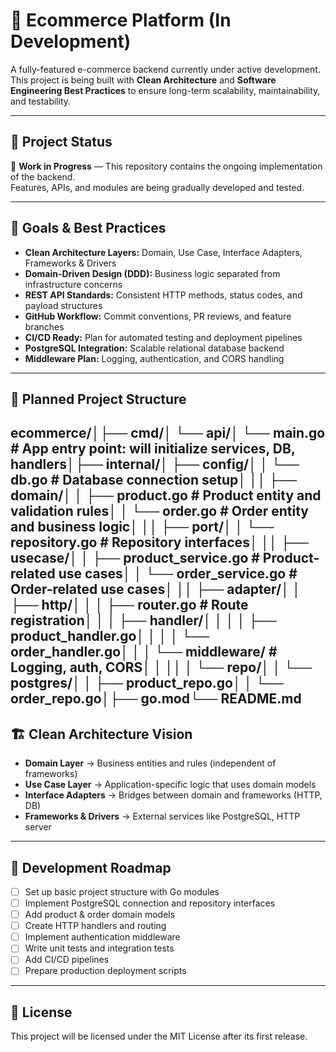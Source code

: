 # 🛒 Ecommerce Platform (In Development)

A fully-featured e-commerce backend currently under active development.  
This project is being built with **Clean Architecture** and **Software Engineering Best Practices** to ensure long-term scalability, maintainability, and testability.

---

## 📌 Project Status
🚧 **Work in Progress** — This repository contains the ongoing implementation of the backend.  
Features, APIs, and modules are being gradually developed and tested.

---

## 🎯 Goals & Best Practices

- **Clean Architecture Layers:** Domain, Use Case, Interface Adapters, Frameworks & Drivers  
- **Domain-Driven Design (DDD):** Business logic separated from infrastructure concerns  
- **REST API Standards:** Consistent HTTP methods, status codes, and payload structures  
- **GitHub Workflow:** Commit conventions, PR reviews, and feature branches  
- **CI/CD Ready:** Plan for automated testing and deployment pipelines  
- **PostgreSQL Integration:** Scalable relational database backend  
- **Middleware Plan:** Logging, authentication, and CORS handling  

---

## 📂 Planned Project Structure


ecommerce/│├── cmd/│ └── api/│ └── main.go # App entry point: will initialize services, DB, handlers│├── internal/│ ├── config/│ │ └── db.go # Database connection setup│ ││ ├── domain/│ │ ├── product.go # Product entity and validation rules│ │ └── order.go # Order entity and business logic│ ││ ├── port/│ │ └── repository.go # Repository interfaces│ ││ ├── usecase/│ │ ├── product\_service.go # Product-related use cases│ │ └── order\_service.go # Order-related use cases│ ││ ├── adapter/│ │ ├── http/│ │ │ ├── router.go # Route registration│ │ │ ├── handler/│ │ │ │ ├── product\_handler.go│ │ │ │ └── order\_handler.go│ │ │ └── middleware/ # Logging, auth, CORS│ │ ││ │ └── repo/│ │ └── postgres/│ │ ├── product\_repo.go│ │ └── order\_repo.go│├── go.mod└── README.md
---

## 🏗️ Clean Architecture Vision

- **Domain Layer** → Business entities and rules (independent of frameworks)  
- **Use Case Layer** → Application-specific logic that uses domain models  
- **Interface Adapters** → Bridges between domain and frameworks (HTTP, DB)  
- **Frameworks & Drivers** → External services like PostgreSQL, HTTP server  

---

## 📅 Development Roadmap

- [ ] Set up basic project structure with Go modules  
- [ ] Implement PostgreSQL connection and repository interfaces  
- [ ] Add product & order domain models  
- [ ] Create HTTP handlers and routing  
- [ ] Implement authentication middleware  
- [ ] Write unit tests and integration tests  
- [ ] Add CI/CD pipelines  
- [ ] Prepare production deployment scripts  

---

## 📜 License
This project will be licensed under the MIT License after its first release.
